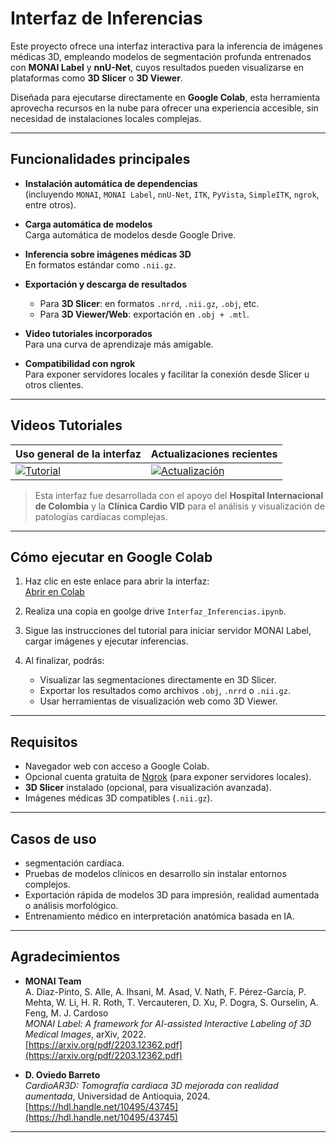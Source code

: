 
# Interfaz de Inferencias 

Este proyecto ofrece una interfaz interactiva para la inferencia de imágenes médicas 3D, empleando modelos de segmentación profunda entrenados con **MONAI Label** y **nnU-Net**, cuyos resultados pueden visualizarse en plataformas como **3D Slicer** o **3D Viewer**.

Diseñada para ejecutarse directamente en **Google Colab**, esta herramienta aprovecha recursos en la nube para ofrecer una experiencia accesible, sin necesidad de instalaciones locales complejas. 

---

## Funcionalidades principales

- **Instalación automática de dependencias**  
  (incluyendo `MONAI`, `MONAI Label`, `nnU-Net`, `ITK`, `PyVista`, `SimpleITK`, `ngrok`, entre otros).

- **Carga automática de modelos**  
  Carga automática de modelos desde Google Drive.

- **Inferencia sobre imágenes médicas 3D**  
  En formatos estándar como `.nii.gz`.

- **Exportación y descarga de resultados**  
  - Para **3D Slicer**: en formatos `.nrrd`, `.nii.gz`, `.obj`, etc.  
  - Para **3D Viewer/Web**: exportación en `.obj + .mtl`.

- **Video tutoriales incorporados**  
  Para una curva de aprendizaje más amigable.

- **Compatibilidad con ngrok**  
  Para exponer servidores locales y facilitar la conexión desde Slicer u otros clientes.

---

## Videos Tutoriales

| Uso general de la interfaz | Actualizaciones recientes |
|----------------------------|----------------------------|
| [![Tutorial](https://img.youtube.com/vi/B1_pAmnVFD4/0.jpg)](https://www.youtube.com/watch?v=B1_pAmnVFD4) | [![Actualización](https://img.youtube.com/vi/CCmLW8bEQ2U/0.jpg)](https://www.youtube.com/watch?v=CCmLW8bEQ2U) |

>Esta interfaz fue desarrollada con el apoyo del **Hospital Internacional de Colombia** y la **Clínica Cardio VID** para el análisis y visualización de patologías cardíacas complejas.

---

## Cómo ejecutar en Google Colab

1. Haz clic en este enlace para abrir la interfaz:  
[Abrir en Colab](https://github.com/Andresf-Asprilla/Modelo-segmentacion-APCIVMAPCAs/blob/main/Interfaz/Interfaz_Inferencias.ipynb)

2. Realiza una copia en goolge drive `Interfaz_Inferencias.ipynb`.

3. Sigue las instrucciones del tutorial  para iniciar  servidor MONAI Label, cargar imágenes y ejecutar inferencias.

4. Al finalizar, podrás:
   - Visualizar las segmentaciones directamente en 3D Slicer.
   - Exportar los resultados como archivos `.obj`, `.nrrd` o `.nii.gz`.
   - Usar herramientas de visualización web como 3D Viewer.

---

## Requisitos

- Navegador web con acceso a Google Colab.
- Opcional cuenta gratuita de  [Ngrok](https://ngrok.com/) (para exponer servidores locales).
- **3D Slicer** instalado (opcional, para visualización avanzada).
- Imágenes médicas 3D compatibles (`.nii.gz`).

---

## Casos de uso

- segmentación cardíaca.
- Pruebas de modelos clínicos en desarrollo sin instalar entornos complejos.
- Exportación rápida de modelos 3D para impresión, realidad aumentada o análisis morfológico.
- Entrenamiento médico en interpretación anatómica basada en IA.

---

## Agradecimientos

- **MONAI Team**  
  A. Diaz-Pinto, S. Alle, A. Ihsani, M. Asad, V. Nath, F. Pérez-García, P. Mehta, W. Li, H. R. Roth, T. Vercauteren, D. Xu, P. Dogra, S. Ourselin, A. Feng, M. J. Cardoso  
  *MONAI Label: A framework for AI-assisted Interactive Labeling of 3D Medical Images*, arXiv, 2022.  
  [https://arxiv.org/pdf/2203.12362.pdf](https://arxiv.org/pdf/2203.12362.pdf)

- **D. Oviedo Barreto**  
  *CardioAR3D: Tomografía cardiaca 3D mejorada con realidad aumentada*, Universidad de Antioquia, 2024.  
  [https://hdl.handle.net/10495/43745](https://hdl.handle.net/10495/43745)

---
